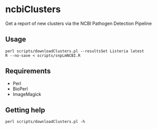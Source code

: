 # ncbiClusters

Get a report of new clusters via the NCBI Pathogen Detection Pipeline

## Usage
    
    perl scripts/downloadClusters.pl --resultsSet Listeria latest
    R --no-save < scripts/snpLmNCBI.R

## Requirements

* Perl
* BioPerl
* ImageMagick

## Getting help
    
    perl scripts/downloadClusters.pl -h

